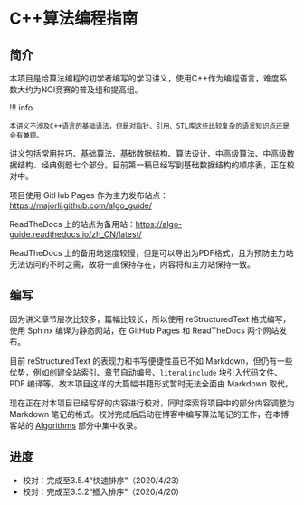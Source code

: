 # C++算法编程指南

## 简介 

本项目是给算法编程的初学者编写的学习讲义，使用C++作为编程语言，难度系数大约为NOI竞赛的普及组和提高组。

!!! info

    本讲义不涉及C++语言的基础语法，但是对指针、引用、STL库这些比较复杂的语言知识点还是会有兼顾。

讲义包括常用技巧、基础算法、基础数据结构、算法设计、中高级算法、中高级数据结构、经典例题七个部分。目前第一稿已经写到基础数据结构的顺序表，正在校对中。

项目使用 GitHub Pages 作为主力发布站点：https://majorli.github.com/algo_guide/

ReadTheDocs 上的站点为备用站：https://algo-guide.readthedocs.io/zh_CN/latest/

ReadTheDocs 上的备用站速度较慢，但是可以导出为PDF格式，且为预防主力站无法访问的不时之需，故将一直保持存在，内容将和主力站保持一致。

## 编写

因为讲义章节层次比较多，篇幅比较长，所以使用 reStructuredText 格式编写，使用 Sphinx 编译为静态网站，在 GitHub Pages 和 ReadTheDocs 两个网站发布。

目前 reStructuredText 的表现力和书写便捷性虽已不如 Markdown，但仍有一些优势，例如创建全站索引、章节自动编号、``literalinclude`` 块引入代码文件、PDF 编译等。故本项目这样的大篇幅书籍形式暂时无法全面由 Markdown 取代。

现在正在对本项目已经写好的内容进行校对，同时探索将项目中的部分内容调整为 Markdown 笔记的格式。校对完成后启动在博客中编写算法笔记的工作，在本博客站的 [Algorithms](../notes/algos/overview.md) 部分中集中收录。

## 进度

- 校对：完成至3.5.4“快速排序”（2020/4/23）
- 校对：完成至3.5.2“插入排序”（2020/4/20）

